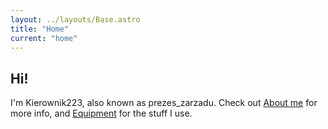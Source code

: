 ```yaml
---
layout: ../layouts/Base.astro
title: "Home"
current: "home"
---
```


## Hi!

I'm Kierownik223, also known as prezes_zarzadu. Check out [About me](/about) for more info, and [Equipment](/equipment) for the stuff I use.
